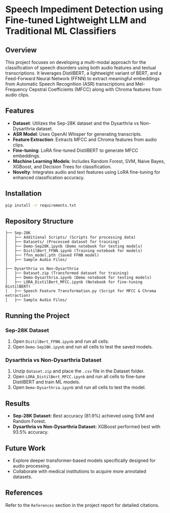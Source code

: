 # Speech Impediment Detection using Fine-tuned Lightweight LLM and Traditional ML Classifiers

## Overview
This project focuses on developing a multi-modal approach for the classification of speech disorders using both audio features and textual transcriptions. It leverages DistilBERT, a lightweight variant of BERT, and a Feed-Forward Neural Network (FFNN) to extract meaningful embeddings from Automatic Speech Recognition (ASR) transcriptions and Mel-Frequency Cepstral Coefficients (MFCC) along with Chroma features from audio clips. 

## Features
- **Dataset**: Utilizes the Sep-28K dataset and the Dysarthria vs Non-Dysarthria dataset.
- **ASR Model**: Uses OpenAI Whisper for generating transcripts.
- **Feature Extraction**: Extracts MFCC and Chroma features from audio clips.
- **Fine-tuning**: LoRA fine-tuned DistilBERT to generate MFCC embeddings.
- **Machine Learning Models**: Includes Random Forest, SVM, Naive Bayes, XGBoost, and Decision Trees for classification.
- **Novelty**: Integrates audio and text features using LoRA fine-tuning for enhanced classification accuracy.

## Installation
```bash
pip install -r requirements.txt
```

## Repository Structure
```
├── Sep-28K
│   ├── Additional Scripts/ (Scripts for processing data)
│   ├── Datasets/ (Processed dataset for training)
│   ├── Demo-Sep28K.ipynb (Demo notebook for testing models)
│   ├── DistilBert_FFNN.ipynb (Training notebook for models)
│   ├── ffnn_model.pth (Saved FFNN model)
│   ├── Sample Audio Files/
│
├── Dysarthria vs Non-Dysarthria
│   ├── Dataset.zip (Transformed dataset for training)
│   ├── Demo-Dysarthria.ipynb (Demo notebook for testing models)
│   ├── LORA_DistilBert_MFCC.ipynb (Notebook for fine-tuning DistilBERT)
│   ├── Speech Feature Transformation.py (Script for MFCC & Chroma extraction)
│   ├── Sample Audio Files/
```

## Running the Project
### Sep-28K Dataset
1. Open `DistilBert_FFNN.ipynb` and run all cells.
2. Open `Demo-Sep28K.ipynb` and run all cells to test the saved models.

### Dysarthria vs Non-Dysarthria Dataset
1. Unzip `Dataset.zip` and place the `.csv` file in the Dataset folder.
2. Open `LORA_DistilBert_MFCC.ipynb` and run all cells to fine-tune DistilBERT and train ML models.
3. Open `Demo-Dysarthria.ipynb` and run all cells to test the model.

## Results
- **Sep-28K Dataset:** Best accuracy (81.9%) achieved using SVM and Random Forest.
- **Dysarthria vs Non-Dysarthria Dataset:** XGBoost performed best with 93.5% accuracy.

## Future Work
- Explore deeper transformer-based models specifically designed for audio processing.
- Collaborate with medical institutions to acquire more annotated datasets.

## References
Refer to the `References` section in the project report for detailed citations.
